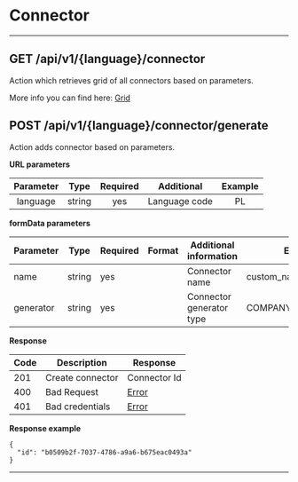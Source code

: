 # Connector
----

## GET /api/v1/{language}/connector

Action which retrieves grid of all connectors based on parameters.

More info you can find here: [Grid](backend/api/objects/grid.md)

## POST /api/v1/{language}/connector/generate

Action adds connector based on parameters.

**URL parameters**

| Parameter |  Type  | Required |   Additional  | Example |
|:---------:|:------:|:--------:|:-------------:|:-------:|
|  language | string |    yes   | Language code |    PL   |


**formData parameters**

| Parameter | Type   | Required |Format| Additional information | Example |
|-----------|--------|----------|------|------------------------|---------|
| name       | string | yes      |      | Connector name            | custom_name |
| generator | string | yes      |     | Connector generator type | COMPANY_A_GENERATOR|

**Response**

| Code | Description       | Response                                    |
|------|-------------------|---------------------------------------------|
| 201  | Create connector    | Connector Id |
| 400  | Bad Request | [Error](backend/api/objects/error.md)        |
| 401  | Bad credentials | [Error](backend/api/objects/error.md)        |

**Response example**

```
{
  "id": "b0509b2f-7037-4786-a9a6-b675eac0493a"
}
```

______________________________________________________________________________________
